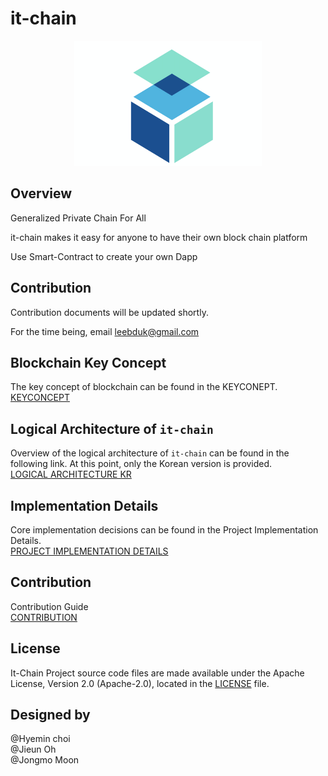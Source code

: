 # it-chain


<p align="center"><img src="./images/logo.png" width="300px" height="200px"></p>

## Overview

Generalized Private Chain For All 

it-chain makes it easy for anyone to have their own block chain platform

Use Smart-Contract to create your own Dapp


## Contribution

Contribution documents will be updated shortly. 

For the time being, email leebduk@gmail.com

## Blockchain Key Concept
The key concept of blockchain can be found in the KEYCONEPT. <br>
[KEYCONCEPT](doc/KEYCONCEPT.md)

## Logical Architecture of `it-chain`
Overview of the logical architecture of `it-chain` can be found in the following link. At this point, only the Korean version is provided.<br>
[LOGICAL ARCHITECTURE KR](doc/LOGICAL-ARCHITECTURE-KR.md)

## Implementation Details
Core implementation decisions can be found in the Project Implementation Details. <br>
[PROJECT IMPLEMENTATION DETAILS](doc/PROJECT-IMPLEMENTATION-DETAILS.md)

## Contribution
Contribution Guide <br>
[CONTRIBUTION](CONTRIBUTION.md)

## License

It-Chain Project source code files are made available under the Apache License, Version 2.0 (Apache-2.0), located in the [LICENSE](LICENSE) file.

## Designed by
@Hyemin choi<br>
@Jieun Oh<br>
@Jongmo Moon<br>
